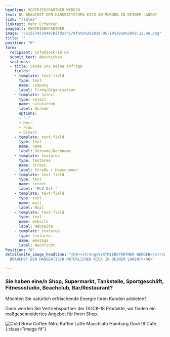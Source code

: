 ```yaml
---
headline: VERTRIEBSPARTNER WERDEN
text: DU BRAUCHST DEN HANSEATISCHEN KICK AM MORGEN IN DEINEM LADEN?
link: "/sales"
linktext: Mehr Erfahren
imagealt: VERTRIEBSPARTNER
image: "/v1557472949/Bildschirmfoto%202019-05-10%20um%2009.12.46.png"
title: ''
position: "6"
form:
  recipient: info@dock-18.de
  submit_text: Abschicken
  sections:
  - title: Sende uns Deine Anfrage
    fields:
    - template: text-field
      type: text
      name: company
      label: Firma/Organisation
    - template: select
      type: select
      name: salutation
      label: Anrede
      options:
      - "-"
      - Herr
      - Frau
      - Divers
    - template: text-field
      type: text
      name: name
      label: Vorname/Nachname
    - template: textarea
      type: textarea
      name: street
      label: Straße + Hausnummer
    - template: text-field
      type: text
      name: street
      label: 'PLZ Ort '
    - template: text-field
      type: text
      name: mail
      label: Mail
    - template: text-field
      type: text
      name: website
      label: Webseite
    - template: textarea
      type: textarea
      name: message
      label: Nachricht
Position: "6"
detailseite_image_headline: "<h6><strong>VERTRIEBSPARTNER WERDEN</strong></h6><h6>DU
  BRAUCHST DEN HANSEATISCH NATÜRLICHEN KICK IN DEINEM LADEN?</h6>"

---
```

### Sie haben eine/n Shop, Supermarkt, Tankstelle, Sportgeschäft, Fitnessstudio, Beachclub, Bar/Restaurant?

Möchten Sie natürlich erfrischende Energie Ihren Kunden anbieten?

Dann werden Sie Vertriebspartner der DOCK-18 Produkte, wir finden ein maßgeschneidertes Angebot für Ihren Shop.

![Cold Brew Coffee Nitro Kaffee Latte Macchiato Hamburg Dock18 Cafe ](https://res.cloudinary.com/dock18/image/upload/v1557472949/Bildschirmfoto%202019-05-10%20um%2009.12.46.png){:class="image fit"}